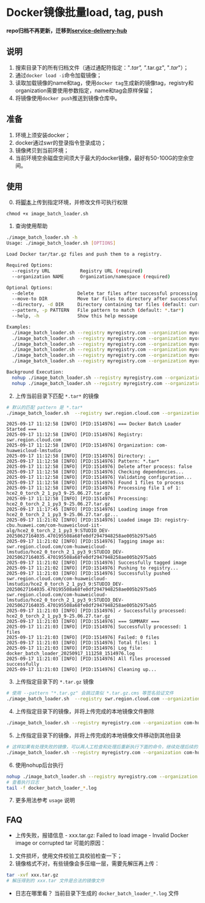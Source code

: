 # Docker镜像批量load, tag, push

**repo归档不再更新，迁移到[service-delivery-hub](https://github.com/xuopoj/service-delivery-hub/tree/main/scripts/image-batch-loader)**

## 说明

1. 搜索目录下的所有归档文件（通过通配符指定："*.tar", "*.tar.gz", "*.tar*"）；
2. 通过`docker load -i`命令加载镜像；
3. 读取加载镜像的name和tag，使用`docker tag`生成新的镜像tag，registry和organization需要使用参数指定，name和tag会原样保留；
4. 将镜像使用`docker push`推送到镜像仓库中。

## 准备

1. 环境上须安装docker；
2. docker通过swr的登录指令登录成功；
3. 镜像拷贝到当前环境；
4. 当前环境空余磁盘空间须大于最大的docker镜像，最好有50-100G的空余空间。


## 使用

0. 将[脚本](./image_batch_loader.sh)上传到指定环境，并修改文件可执行权限
```
chmod +x image_batch_loader.sh
```

1. 查询使用帮助
```bash
./image_batch_loader.sh -h
Usage: ./image_batch_loader.sh [OPTIONS]

Load Docker tar/tar.gz files and push them to a registry.

Required Options:
  --registry URL           Registry URL (required)
  --organization NAME      Organization/namespace (required)

Optional Options:
  --delete                Delete tar files after successful processing
  --move-to DIR           Move tar files to directory after successful processing
  --directory, -d DIR     Directory containing tar files (default: current directory)
  --pattern, -p PATTERN   File pattern to match (default: *.tar*)
  --help, -h              Show this help message

Examples:
  ./image_batch_loader.sh --registry myregistry.com --organization myorg
  ./image_batch_loader.sh --registry myregistry.com --organization myorg --directory /path/to/images
  ./image_batch_loader.sh --registry myregistry.com --organization myorg --pattern "*.tar.gz"
  ./image_batch_loader.sh --registry myregistry.com --organization myorg --delete --directory /path/to/images
  ./image_batch_loader.sh --registry myregistry.com --organization myorg --move-to /processed --directory /path/to/images
  ./image_batch_loader.sh --registry myregistry.com --organization myorg -d /path/to/images -p "*.tar*" --move-to /processed

Background Execution:
  nohup ./image_batch_loader.sh --registry myregistry.com --organization myorg --directory /path/to/images > batch_loader.log 2>&1 &
  nohup ./image_batch_loader.sh --registry myregistry.com --organization myorg --delete --directory /path/to/images > /dev/null 2>&1 &
```

2. 上传当前目录下匹配 `*.tar*` 的镜像
```bash
# 默认的匹配 pattern 是 *.tar*
./image_batch_loader.sh  --registry swr.region.cloud.com --organization com-huaweicloud-lmstudio
```

```output
2025-09-17 11:12:58 [INFO] [PID:1514976] === Docker Batch Loader Started ===
2025-09-17 11:12:58 [INFO] [PID:1514976] Registry: swr.region.cloud.com
2025-09-17 11:12:58 [INFO] [PID:1514976] Organization: com-huaweicloud-lmstudio
2025-09-17 11:12:58 [INFO] [PID:1514976] Directory: .
2025-09-17 11:12:58 [INFO] [PID:1514976] Pattern: *.tar*
2025-09-17 11:12:58 [INFO] [PID:1514976] Delete after process: false
2025-09-17 11:12:58 [INFO] [PID:1514976] Checking dependencies...
2025-09-17 11:12:58 [INFO] [PID:1514976] Validating configuration...
2025-09-17 11:12:58 [INFO] [PID:1514976] Found 1 files to process
2025-09-17 11:12:58 [INFO] [PID:1514976] Processing file 1 of 1: hce2_0_torch_2_1_py3_9-25.06.27.tar.gz
2025-09-17 11:12:58 [INFO] [PID:1514976] Processing: hce2_0_torch_2_1_py3_9-25.06.27.tar.gz
2025-09-17 11:17:45 [INFO] [PID:1514976] Loading image from hce2_0_torch_2_1_py3_9-25.06.27.tar.gz...
2025-09-17 11:21:02 [INFO] [PID:1514976] Loaded image ID: registry-cbu.huawei.com/com-huaweicloud-iit-alg/hce2_0_torch_2_1_py3_9:STUDIO_DEV-20250627164035.470195508a68fe0df2947948258ae005b2975ab5
2025-09-17 11:21:02 [INFO] [PID:1514976] Tagging image as: swr.region.cloud.com/com-huaweicloud-lmstudio/hce2_0_torch_2_1_py3_9:STUDIO_DEV-20250627164035.470195508a68fe0df2947948258ae005b2975ab5
2025-09-17 11:21:02 [INFO] [PID:1514976] Successfully tagged image
2025-09-17 11:21:02 [INFO] [PID:1514976] Pushing to registry...
2025-09-17 11:21:03 [INFO] [PID:1514976] Successfully pushed swr.region.cloud.com/com-huaweicloud-lmstudio/hce2_0_torch_2_1_py3_9:STUDIO_DEV-20250627164035.470195508a68fe0df2947948258ae005b2975ab5
swr.region.cloud.com/com-huaweicloud-lmstudio/hce2_0_torch_2_1_py3_9:STUDIO_DEV-20250627164035.470195508a68fe0df2947948258ae005b2975ab5
2025-09-17 11:21:03 [INFO] [PID:1514976] ✓ Successfully processed: hce2_0_torch_2_1_py3_9-25.06.27.tar.gz
2025-09-17 11:21:03 [INFO] [PID:1514976] === SUMMARY ===
2025-09-17 11:21:03 [INFO] [PID:1514976] Successfully processed: 1 files
2025-09-17 11:21:03 [INFO] [PID:1514976] Failed: 0 files
2025-09-17 11:21:03 [INFO] [PID:1514976] Total files: 1
2025-09-17 11:21:03 [INFO] [PID:1514976] Log file: docker_batch_loader_20250917_111258_1514976.log
2025-09-17 11:21:03 [INFO] [PID:1514976] All files processed successfully
2025-09-17 11:21:03 [INFO] [PID:1514976] Cleaning up...
```

3. 上传指定目录下的 `*.tar.gz` 镜像
```bash
# 使用 --pattern "*.tar.gz" 会跳过类似 *.tar.gz.cms 等签名验证文件
./image_batch_loader.sh  --registry swr.region.cloud.com --organization com-huaweicloud-lmstudio --directory images/ --pattern "*.tar.gz"
```

4. 上传指定目录下的镜像，并将上传完成的本地镜像文件删除

```bash
./image_batch_loader.sh --registry myregistry.com --organization com-huaweicloud-lmstudio --delete --directory ./images
```

5. 上传指定目录下的镜像，并将上传完成的本地镜像文件移动到其他目录

```bash
# 这样如果有处理失败的镜像，可以再人工检查和处理后重新执行下面的命令，继续处理后续的镜像
./image_batch_loader.sh --registry myregistry.com --organization com-huaweicloud-lmstudio --directory ./images --move-to ./successfully-processed
```

6. 使用nohup后台执行

```bash
nohup ./image_batch_loader.sh --registry myregistry.com --organization myorg --delete --directory /path/to/images > /dev/null 2>&1 &
# 查看执行日志
tail -f docker_batch_loader_*.log
```

7. 更多用法参考 `usage` 说明


## FAQ

* 上传失败，报错信息 - xxx.tar.gz: Failed to load image - Invalid Docker image or corrupted tar
可能的原因：
1. 文件损坏，使用文件校验工具校验检查一下； 
2. 镜像格式不对，有些镜像会多压缩一层，需要先解压再上传：
```bash
tar -xvf xxx.tar.gz
# 解压得到的 xxx.tar 文件是合法的镜像文件
```

* 日志在哪里看？
当前目录下生成的 `docker_batch_loader_*.log` 文件
